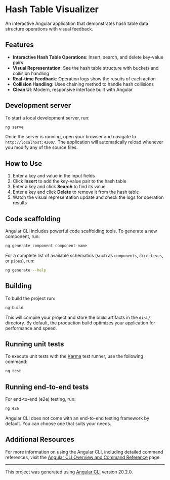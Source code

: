 # Hash Table Visualizer

An interactive Angular application that demonstrates hash table data structure operations with visual feedback.

## Features

- **Interactive Hash Table Operations**: Insert, search, and delete key-value pairs
- **Visual Representation**: See the hash table structure with buckets and collision handling
- **Real-time Feedback**: Operation logs show the results of each action
- **Collision Handling**: Uses chaining method to handle hash collisions
- **Clean UI**: Modern, responsive interface built with Angular

## Development server

To start a local development server, run:

```bash
ng serve
```

Once the server is running, open your browser and navigate to `http://localhost:4200/`. The application will automatically reload whenever you modify any of the source files.

## How to Use

1. Enter a key and value in the input fields
2. Click **Insert** to add the key-value pair to the hash table
3. Enter a key and click **Search** to find its value
4. Enter a key and click **Delete** to remove it from the hash table
5. Watch the visual representation update and check the logs for operation results

## Code scaffolding

Angular CLI includes powerful code scaffolding tools. To generate a new component, run:

```bash
ng generate component component-name
```

For a complete list of available schematics (such as `components`, `directives`, or `pipes`), run:

```bash
ng generate --help
```

## Building

To build the project run:

```bash
ng build
```

This will compile your project and store the build artifacts in the `dist/` directory. By default, the production build optimizes your application for performance and speed.

## Running unit tests

To execute unit tests with the [Karma](https://karma-runner.github.io) test runner, use the following command:

```bash
ng test
```

## Running end-to-end tests

For end-to-end (e2e) testing, run:

```bash
ng e2e
```

Angular CLI does not come with an end-to-end testing framework by default. You can choose one that suits your needs.

## Additional Resources

For more information on using the Angular CLI, including detailed command references, visit the [Angular CLI Overview and Command Reference](https://angular.dev/tools/cli) page.

---

This project was generated using [Angular CLI](https://github.com/angular/angular-cli) version 20.2.0.
